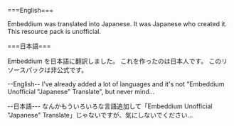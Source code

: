 ===English===

Embeddium was translated into Japanese.
It was Japanese who created it.
This resource pack is unofficial.

===日本語===

Embeddium を日本語に翻訳しました。
これを作ったのは日本人です。
このリソースパックは非公式です。

--English-- 
I've already added a lot of languages and it's not "Embeddium Unofficial "Japanese" Translate", but never mind...

--日本語--- 
なんかもういろいろな言語追加して「Embeddium Unofficial "Japanese" Translate」じゃないですが、気にしないでください...
